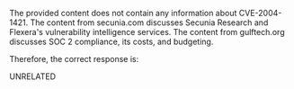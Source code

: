 The provided content does not contain any information about CVE-2004-1421. The content from secunia.com discusses Secunia Research and Flexera's vulnerability intelligence services. The content from gulftech.org discusses SOC 2 compliance, its costs, and budgeting.

Therefore, the correct response is:

UNRELATED